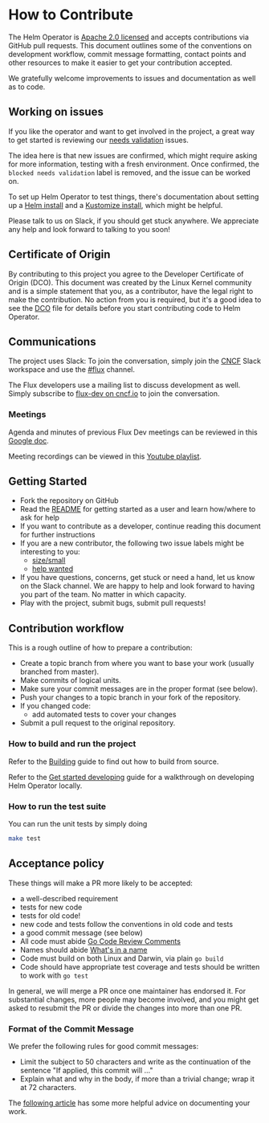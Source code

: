 # How to Contribute

The Helm Operator is [Apache 2.0 licensed](https://github.com/fluxcd/helm-operator/blob/master/LICENSE) and accepts contributions
via GitHub pull requests. This document outlines some of the conventions on development
workflow, commit message formatting, contact points and other resources to make
it easier to get your contribution accepted.

We gratefully welcome improvements to issues and documentation as well as to code.

## Working on issues

If you like the operator and want to get involved in the project, a great way
to get started is reviewing our [needs validation](https://github.com/fluxcd/helm-operator/issues?q=is%3Aissue+is%3Aopen+label%3A"blocked+needs+validation") issues.

The idea here is that new issues are confirmed, which might require asking
for more information, testing with a fresh environment. Once confirmed, the
`blocked needs validation` label is removed, and the issue can be worked on.

To set up Helm Operator to test things, there's documentation about setting up a
[Helm install](https://docs.fluxcd.io/projects/helm-operator/en/stable/get-started/using-helm/) and a [Kustomize
install](https://docs.fluxcd.io/projects/helm-operator/en/stable/get-started/using-kustomize/), which might be helpful.

Please talk to us on Slack, if you should get stuck anywhere. We appreciate
any help and look forward to talking to you soon!

## Certificate of Origin

By contributing to this project you agree to the Developer Certificate of
Origin (DCO). This document was created by the Linux Kernel community and is a
simple statement that you, as a contributor, have the legal right to make the
contribution. No action from you is required, but it's a good idea to see the
[DCO](https://github.com/fluxcd/helm-operator/blob/master/DCO) file for details before you start contributing code to Helm Operator.

## Communications

The project uses Slack: To join the conversation, simply join the
[CNCF](https://slack.cncf.io/) Slack workspace and use the
[#flux](https://cloud-native.slack.com/messages/flux/) channel.

The Flux developers use a mailing list to discuss development as well.
Simply subscribe to [flux-dev on cncf.io](https://lists.cncf.io/g/cncf-flux-dev)
to join the conversation.

### Meetings

Agenda and minutes of previous Flux Dev meetings can be reviewed in this
[Google doc](https://docs.google.com/document/d/1l_M0om0qUEN_NNiGgpqJ2tvsF2iioHkaARDeh6b70B0/edit#).

Meeting recordings can be viewed in this [Youtube
playlist](https://www.youtube.com/playlist?list=PLbx4FZ4kOKntmgJqaT-iJ8tn4xat150yL).

## Getting Started

- Fork the repository on GitHub
- Read the [README](https://github.com/fluxcd/helm-operator/blob/master/README.md#get-started-with-the-helm-operator) for getting started as
  a user and learn how/where to ask for help
- If you want to contribute as a developer, continue reading this document for further instructions
- If you are a new contributor, the following two issue labels might be
  interesting to you:
  - [size/small](https://github.com/fluxcd/helm-operator/issues?q=is%3Aissue+is%3Aopen+label%3Asize%2Fsmall)
  - [help wanted](https://github.com/fluxcd/helm-operator/issues?q=is%3Aissue+is%3Aopen+label%3A%22help+wanted%22)
- If you have questions, concerns, get stuck or need a hand, let us know
  on the Slack channel. We are happy to help and look forward to having
  you part of the team. No matter in which capacity.
- Play with the project, submit bugs, submit pull requests!

## Contribution workflow

This is a rough outline of how to prepare a contribution:

- Create a topic branch from where you want to base your work (usually branched from master).
- Make commits of logical units.
- Make sure your commit messages are in the proper format (see below).
- Push your changes to a topic branch in your fork of the repository.
- If you changed code:
  - add automated tests to cover your changes
- Submit a pull request to the original repository.

### How to build and run the project

Refer to the [Building](https://docs.fluxcd.io/projects/helm-operator/en/latest/contributing/building/) guide to find out how to build from
source.

Refer to the [Get started developing](https://docs.fluxcd.io/projects/helm-operator/en/latest/contributing/building/) guide
for a walkthrough on developing Helm Operator locally.

### How to run the test suite

You can run the unit tests by simply doing

```bash
make test
```

## Acceptance policy

These things will make a PR more likely to be accepted:

- a well-described requirement
- tests for new code
- tests for old code!
- new code and tests follow the conventions in old code and tests
- a good commit message (see below)
- All code must abide [Go Code Review Comments](https://github.com/golang/go/wiki/CodeReviewComments)
- Names should abide [What's in a name](https://talks.golang.org/2014/names.slide#1)
- Code must build on both Linux and Darwin, via plain `go build`
- Code should have appropriate test coverage and tests should be written
  to work with `go test`

In general, we will merge a PR once one maintainer has endorsed it.
For substantial changes, more people may become involved, and you might
get asked to resubmit the PR or divide the changes into more than one PR.

### Format of the Commit Message

We prefer the following rules for good commit messages:

- Limit the subject to 50 characters and write as the continuation
  of the sentence "If applied, this commit will ..."
- Explain what and why in the body, if more than a trivial change;
  wrap it at 72 characters.

The [following article](https://chris.beams.io/posts/git-commit/#seven-rules)
has some more helpful advice on documenting your work.
